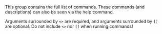 This group contains the full list of commands. These commands (and descriptions) can also be seen via the help command.

Arguments surrounded by `<>` are required, and arguments surrounded by `[]` are optional. Do not include `<>` nor `[]` when running commands!
